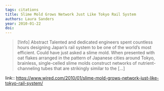 ```yaml
---
tags: citations
title: Slime Mold Grows Network Just Like Tokyo Rail System
authors: Laura Sanders
year: 2010-01-22
doi: 
---
```

> [!info] Abstract
> Talented and dedicated engineers spent countless hours designing Japan’s rail system to be one of the world’s most efficient. Could have just asked a slime mold. When presented with oat flakes arranged in the pattern of Japanese cities around Tokyo, brainless, single-celled slime molds construct networks of nutrient-channeling tubes that are strikingly similar to the […]

link:: https://www.wired.com/2010/01/slime-mold-grows-network-just-like-tokyo-rail-system/
